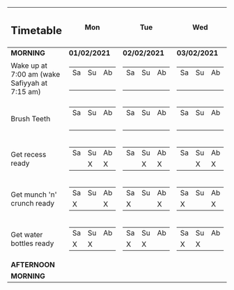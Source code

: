 <table>
    <thread>
        <tr>
            <th>
                <h2>Timetable</h2>
            </th>
            <th>Mon</th>
            <th>Tue</th>
            <th>Wed</th>
            <th>Thu</th>
            <th>Fri</th>
        </tr>
        <thread>
            <tbody>
                <tr>
                    <td><b>MORNING</b></td>
                    <td><b>01/02/2021</b></td>
                    <td><b>02/02/2021</b></td>
                    <td><b>03/02/2021</b></td>
                    <td><b>04/02/2021</b></td>
                    <td><b>05/02/2021</b></td>
                </tr>
                <tr>
                    <td>
                        Wake up at 7:00 am
                        (wake Safiyyah at 7:15 am)
                    </td>
                    <td>
                        <table>
                            <tr>
                                <td>Sa</td>
                                <td>Su</td>
                                <td>Ab</td>
                            </tr>
                            <tr>
                                <td>&nbsp;</td>
                                <td>&nbsp;</td>
                                <td>&nbsp;</td>
                            </tr>
                        </table>
                    </td>
                    <td>
                        <table>
                            <tr>
                                <td>Sa</td>
                                <td>Su</td>
                                <td>Ab</td>
                            </tr>
                            <tr>
                                <td>&nbsp;</td>
                                <td>&nbsp;</td>
                                <td>&nbsp;</td>
                            </tr>
                        </table>
                    </td>
                    <td>
                        <table>
                            <tr>
                                <td>Sa</td>
                                <td>Su</td>
                                <td>Ab</td>
                            </tr>
                            <tr>
                                <td>&nbsp;</td>
                                <td>&nbsp;</td>
                                <td>&nbsp;</td>
                            </tr>
                        </table>
                    </td>
                    <td>
                        <table>
                            <tr>
                                <td>Sa</td>
                                <td>Su</td>
                                <td>Ab</td>
                            </tr>
                            <tr>
                                <td>&nbsp;</td>
                                <td>&nbsp;</td>
                                <td>&nbsp;</td>
                            </tr>
                        </table>
                    </td>
                    <td>
                        <table>
                            <tr>
                                <td>Sa</td>
                                <td>Su</td>
                                <td>Ab</td>
                            </tr>
                            <tr>
                                <td>&nbsp;</td>
                                <td>&nbsp;</td>
                                <td>&nbsp;</td>
                            </tr>
                        </table>
                    </td>
                </tr>
                <tr>
                <tr>
                    <td>
                      Brush Teeth
                    </td>
                    <td>
                        <table>
                            <tr>
                                <td>Sa</td>
                                <td>Su</td>
                                <td>Ab</td>
                            </tr>
                            <tr>
                                <td>&nbsp;</td>
                                <td>&nbsp;</td>
                                <td>&nbsp;</td>
                            </tr>
                        </table>
                    </td>
                    <td>
                        <table>
                            <tr>
                                <td>Sa</td>
                                <td>Su</td>
                                <td>Ab</td>
                            </tr>
                            <tr>
                                <td>&nbsp;</td>
                                <td>&nbsp;</td>
                                <td>&nbsp;</td>
                            </tr>
                        </table>
                    </td>
                    <td>
                        <table>
                            <tr>
                                <td>Sa</td>
                                <td>Su</td>
                                <td>Ab</td>
                            </tr>
                            <tr>
                                <td>&nbsp;</td>
                                <td>&nbsp;</td>
                                <td>&nbsp;</td>
                            </tr>
                        </table>
                    </td>
                    <td>
                        <table>
                            <tr>
                                <td>Sa</td>
                                <td>Su</td>
                                <td>Ab</td>
                            </tr>
                            <tr>
                                <td>&nbsp;</td>
                                <td>&nbsp;</td>
                                <td>&nbsp;</td>
                            </tr>
                        </table>
                    </td>
                    <td>
                        <table>
                            <tr>
                                <td>Sa</td>
                                <td>Su</td>
                                <td>Ab</td>
                            </tr>
                            <tr>
                                <td>&nbsp;</td>
                                <td>&nbsp;</td>
                                <td>&nbsp;</td>
                            </tr>
                        </table>
                    </td>
                </tr>
                <tr>
                <tr>
                    <td>
                      Get recess ready
                    </td>
                    <td>
                        <table>
                            <tr>
                                <td>Sa</td>
                                <td>Su</td>
                                <td>Ab</td>
                            </tr>
                            <tr>
                                <td>&nbsp;</td>
                                <td>X</td>
                                <td>X</td>
                            </tr>
                        </table>
                    </td>
                    <td>
                        <table>
                            <tr>
                                <td>Sa</td>
                                <td>Su</td>
                                <td>Ab</td>
                            </tr>
                            <tr>
                                <td>&nbsp;</td>
                                <td>X</td>
                                <td>X</td>
                            </tr>
                        </table>
                    </td>
                    <td>
                        <table>
                            <tr>
                                <td>Sa</td>
                                <td>Su</td>
                                <td>Ab</td>
                            </tr>
                            <tr>
                                <td>&nbsp;</td>
                                <td>X</td>
                                <td>X</td>
                            </tr>
                        </table>
                    </td>
                    <td>
                        <table>
                            <tr>
                                <td>Sa</td>
                                <td>Su</td>
                                <td>Ab</td>
                            </tr>
                            <tr>
                                <td>&nbsp;</td>
                                <td>X</td>
                                <td>X</td>
                            </tr>
                        </table>
                    </td>
                    <td>
                        <table>
                            <tr>
                                <td>Sa</td>
                                <td>Su</td>
                                <td>Ab</td>
                            </tr>
                            <tr>
                                <td>&nbsp;</td>
                                <td>X</td>
                                <td>X</td>
                            </tr>
                        </table>
                    </td>
                </tr>
                <tr>
                <tr>
                    <td>
                      Get munch 'n' crunch ready
                    </td>
                    <td>
                        <table>
                            <tr>
                                <td>Sa</td>
                                <td>Su</td>
                                <td>Ab</td>
                            </tr>
                            <tr>
                                <td>X</td>
                                <td>&nbsp;</td>
                                <td>X</td>
                            </tr>
                        </table>
                    </td>
                    <td>
                        <table>
                            <tr>
                                <td>Sa</td>
                                <td>Su</td>
                                <td>Ab</td>
                            </tr>
                            <tr>
                                <td>X</td>
                                <td>&nbsp;</td>
                                <td>X</td>
                            </tr>
                        </table>
                    </td>
                    <td>
                        <table>
                            <tr>
                                <td>Sa</td>
                                <td>Su</td>
                                <td>Ab</td>
                            </tr>
                            <tr>
                                <td>X</td>
                                <td>&nbsp;</td>
                                <td>X</td>
                            </tr>
                        </table>
                    </td>
                    <td>
                        <table>
                            <tr>
                                <td>Sa</td>
                                <td>Su</td>
                                <td>Ab</td>
                            </tr>
                            <tr>
                                <td>X</td>
                                <td>&nbsp;</td>
                                <td>X</td>
                            </tr>
                        </table>
                    </td>
                    <td>
                        <table>
                            <tr>
                                <td>Sa</td>
                                <td>Su</td>
                                <td>Ab</td>
                            </tr>
                            <tr>
                                <td>X</td>
                                <td>&nbsp;</td>
                                <td>X</td>
                            </tr>
                        </table>
                    </td>
                </tr>
                <tr>
                <tr>
                    <td>
                        Get water bottles ready
                    </td>
                    <td>
                        <table>
                            <tr>
                                <td>Sa</td>
                                <td>Su</td>
                                <td>Ab</td>
                            </tr>
                            <tr>
                                <td>X</td>
                                <td>X</td>
                                <td>&nbsp;</td>
                            </tr>
                        </table>
                    </td>
                    <td>
                        <table>
                            <tr>
                                <td>Sa</td>
                                <td>Su</td>
                                <td>Ab</td>
                            </tr>
                            <tr>
                                <td>X</td>
                                <td>X</td>
                                <td>&nbsp;</td>
                            </tr>
                        </table>
                    </td>
                    <td>
                        <table>
                            <tr>
                                <td>Sa</td>
                                <td>Su</td>
                                <td>Ab</td>
                            </tr>
                            <tr>
                                <td>X</td>
                                <td>X</td>
                                <td>&nbsp;</td>
                            </tr>
                        </table>
                    </td>
                    <td>
                        <table>
                            <tr>
                                <td>Sa</td>
                                <td>Su</td>
                                <td>Ab</td>
                            </tr>
                            <tr>
                                <td>X</td>
                                <td>X</td>
                                <td>&nbsp;</td>
                            </tr>
                        </table>
                    </td>
                    <td>
                        <table>
                            <tr>
                                <td>Sa</td>
                                <td>Su</td>
                                <td>Ab</td>
                            </tr>
                            <tr>
                                <td>X</td>
                                <td>X</td>
                                <td>&nbsp;</td>
                            </tr>
                        </table>
                    </td>
                </tr>
                <tr>
                    <td><b>AFTERNOON</b></td>
                </tr>
                <tr>
                    <td><b>MORNING</b></td>
                </tr>
            </tbody>
 </table>